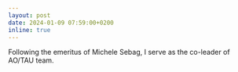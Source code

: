 ```yaml
---
layout: post
date: 2024-01-09 07:59:00+0200
inline: true
---
```


Following the emeritus of Michele Sebag, I serve as the co-leader of AO/TAU team. 
